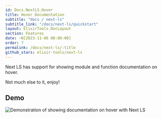 ```yaml
---
id: Docs.NextLS.Hover
title: Hover Documentation
subtitle: "docs / next-ls"
subtitle_link: "/docs/next-ls/quickstart"
layout: ElixirTools.DocLayout
section: Features
date: ~N[2023-11-06 00:00:00]
order: 7
permalink: /docs/next-ls/:title
github_stars: elixir-tools/next-ls
---
```


Next LS has support for showing module and function documentation on hover.

Not much else to it, enjoy!

## Demo


![Demonstration of showing documentation on hover with Next LS](https://f005.backblazeb2.com/file/elixir-tools/next-ls-hover.png)
